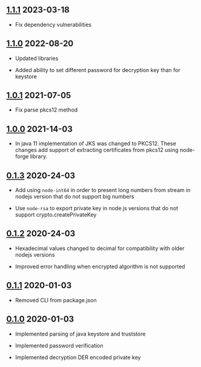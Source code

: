 ## [1.1.1](https://github.com/lenchv/jks-js/releases/tag/v1.1.1) 2023-03-18

- Fix dependency vulnerabilities

## [1.1.0](https://github.com/lenchv/jks-js/releases/tag/v1.1.0) 2022-08-20

- Updated libraries

- Added ability to set different password for decryption key than for keystore

## [1.0.1](https://github.com/lenchv/jks-js/releases/tag/v1.0.1) 2021-07-05

- Fix parse pkcs12 method

## [1.0.0](https://github.com/lenchv/jks-js/releases/tag/v1.0.0) 2021-14-03

- In java 11 implementation of JKS was changed to PKCS12. These changes add support of extracting certificates from pkcs12 using node-forge library.

## [0.1.3](https://github.com/lenchv/jks-js/releases/tag/v0.1.3) 2020-24-03

- Add using `node-int64` in order to present long numbers from stream in nodejs version that do not support big numbers

- Use `node-rsa` to export private key in node js versions that do not support crypto.createPrivateKey

## [0.1.2](https://github.com/lenchv/jks-js/releases/tag/v0.1.2) 2020-24-03

- Hexadecimal values changed to decimal for compatibility with older nodejs versions

- Improved error handling when encrypted algorithm is not supported

## [0.1.1](https://github.com/lenchv/jks-js/releases/tag/v0.1.1) 2020-01-03

- Removed CLI from package.json

## [0.1.0](https://github.com/lenchv/jks-js/releases/tag/v0.1.0) 2020-01-03

- Implemented parsing of java keystore and truststore

- Implemented password verification

- Implemented decryption DER encoded private key
